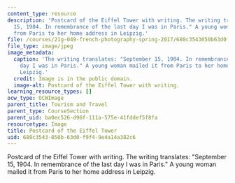 ```yaml
---
content_type: resource
description: 'Postcard of the Eiffel Tower with writing. The writing translates: "September
  15, 1904. In remembrance of the last day I was in Paris." A young woman mailed it
  from Paris to her home address in Leipzig.'
file: /courses/21g-049-french-photography-spring-2017/680c3543050b63d0f9f49e4a14a382c6_9.Tourism_Postcard2.jpg
file_type: image/jpeg
image_metadata:
  caption: 'The writing translates: "September 15, 1904. In remembrance of the last
    day I was in Paris." A young woman mailed it from Paris to her home address in
    Leipzig.'
  credit: Image is in the public domain.
  image-alt: Postcard of the Eiffel Tower with writing.
learning_resource_types: []
ocw_type: OCWImage
parent_title: Tourism and Travel
parent_type: CourseSection
parent_uid: ba0ec526-d96f-111a-575e-41fddef5f8fa
resourcetype: Image
title: Postcard of the Eiffel Tower
uid: 680c3543-050b-63d0-f9f4-9e4a14a382c6
---
```

Postcard of the Eiffel Tower with writing. The writing translates: "September 15, 1904. In remembrance of the last day I was in Paris." A young woman mailed it from Paris to her home address in Leipzig.

